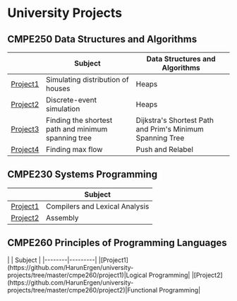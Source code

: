# University Projects
<h2> CMPE250 Data Structures and Algorithms </h2>

|        | Subject | Data Structures and Algorithms |
|--------|---------|--------------------------------|
|[Project1](https://github.com/HarunErgen/university-projects/tree/master/cmpe250/Project1)|Simulating distribution of houses|Heaps|
|[Project2](https://github.com/HarunErgen/university-projects/tree/master/cmpe250/Project2)|Discrete-event simulation|Heaps|
|[Project3](https://github.com/HarunErgen/university-projects/tree/master/cmpe250/Project3)|Finding the shortest path and minimum spanning tree|Dijkstra's Shortest Path and Prim's Minimum Spanning Tree|
|[Project4](https://github.com/HarunErgen/university-projects/tree/master/cmpe250/Project4)|Finding max flow|Push and Relabel|

<h2> CMPE230 Systems Programming </h2>

|        | Subject |
|--------|---------|
|[Project1](https://github.com/HarunErgen/university-projects/tree/master/cmpe230/project1)|Compilers and Lexical Analysis|
|[Project2](https://github.com/HarunErgen/university-projects/tree/master/cmpe230/project2)|Assembly|

<h2> CMPE260 Principles of Programming Languages </h2>
|        | Subject |
|--------|---------|
|[Project1](https://github.com/HarunErgen/university-projects/tree/master/cmpe260/project1)|Logical Programming|
|[Project2](https://github.com/HarunErgen/university-projects/tree/master/cmpe260/project2)|Functional Programming|
